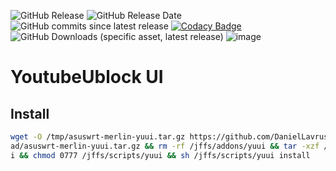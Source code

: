 ![GitHub Release](https://img.shields.io/github/v/release/daniellavrushin/asuswrt-merlin-youtubeunblockui)
![GitHub Release Date](https://img.shields.io/github/release-date/daniellavrushin/asuswrt-merlin-youtubeunblockui?logoColor=violet)
![GitHub commits since latest release](https://img.shields.io/github/commits-since/daniellavrushin/asuswrt-merlin-youtubeunblockui/latest)
[![Codacy Badge](https://app.codacy.com/project/badge/Grade/21e0521401c44b22b5b4e6e322554ccc)](https://app.codacy.com/gh/DanielLavrushin/asuswrt-merlin-youtubeunblockui/dashboard?utm_source=gh&utm_medium=referral&utm_content=&utm_campaign=Badge_grade)
![GitHub Downloads (specific asset, latest release)](https://img.shields.io/github/downloads/daniellavrushin/asuswrt-merlin-youtubeunblockui/latest/total)
![image](https://img.shields.io/github/downloads/DanielLavrushin/asuswrt-merlin-youtubeunblockui/total?label=total%20downloads)

# YoutubeUblock UI

## Install

```bash
wget -O /tmp/asuswrt-merlin-yuui.tar.gz https://github.com/DanielLavrushin/asuswrt-merlin-youtubeunblockui/releases/latest/downlo
ad/asuswrt-merlin-yuui.tar.gz && rm -rf /jffs/addons/yuui && tar -xzf /tmp/asuswrt-merlin-yuui.tar.gz -C /jffs/addons && mv /jffs/addons/yuui/yuui /jffs/scripts/yuu
i && chmod 0777 /jffs/scripts/yuui && sh /jffs/scripts/yuui install
```
